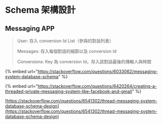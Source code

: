 # Schema 架構設計

## Messaging APP

> User: 存入 conversion Id List（參與的對話列表）
>
> Messages: 存入每個對話的細節以及 conversion Id
>
> Conversions: Key 為 conversion Id，存入該對話最後的傳輸人與時間

{% embed url="https://stackoverflow.com/questions/6033062/messaging-system-database-schema" %}

{% embed url="https://stackoverflow.com/questions/6420264/creating-a-threaded-private-messaging-system-like-facebook-and-gmail" %}

[https://stackoverflow.com/questions/6541302/thread-messaging-system-database-schema-design](https://stackoverflow.com/questions/6541302/thread-messaging-system-database-schema-design)

